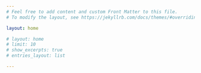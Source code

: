 ```yaml
---
# Feel free to add content and custom Front Matter to this file.
# To modify the layout, see https://jekyllrb.com/docs/themes/#overriding-theme-defaults

layout: home

# layout: home
# limit: 10
# show_excerpts: true
# entries_layout: list

---
```

